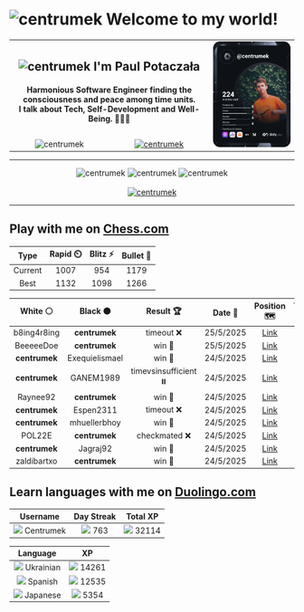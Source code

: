 <h1>
  <img
    src="https://emojis.slackmojis.com/emojis/images/1531849430/4246/blob-sunglasses.gif"
    width="30"
    alt="centrumek"
  />
  Welcome to my world!
</h1>

<table>
  <tbody>
    <tr>
      <td align="center" width="70%" colspan="2">
        <h2>
          <img
            src="https://raw.githubusercontent.com/MartinHeinz/MartinHeinz/master/wave.gif"
            width="30px"
            alt="centrumek"
          />
          I'm Paul Potaczała
        </h2>
        <h4>
          Harmonious Software Engineer finding the consciousness and peace among time units.
          <br/>
          I talk about Tech, Self-Development and Well-Being. 🌿🧘🚀
        </h4>
      </td>
      <td width="30%" rowspan="2">
        <a href="https://app.daily.dev/centrumek">
          <img
            src="./devcard.svg"
            alt="centrumek"
          />
        </a>
      </td>
    </tr>
    <tr align="center">
      <td>
        <img
          src="https://komarev.com/ghpvc/?username=centrumek&label=visitors&color=0e75b6&style=flat"
          alt="centrumek"
        >
      </td>
      <td>
        <a href="https://stackoverflow.com/users/14496012/centrumek">
          <img
            src="https://stackoverflow.com/users/flair/14496012.png?theme=dark"
            alt="centrumek"
          >
        </a>
      </td>
    </tr>
  </tbody>
</table>

---
<div align="center">
  <img 
    src="https://github-readme-stats.vercel.app/api?username=centrumek&show_icons=true&count_private=true&theme=dark&hide_border=true&hide=issues,contribs&bg_color=00000000"
    alt="centrumek"
  />
  <img
    src="https://github-readme-stats.vercel.app/api/top-langs/?username=centrumek&layout=compact&hide_border=true&theme=dark&bg_color=00000000&langs_count=6&exclude_repo=air-statistic-app"
    alt="centrumek"
  />
  <img 
    src="https://github-readme-streak-stats.herokuapp.com?user=centrumek&theme=dark&hide_border=true&background=FFFFFF00"
    alt="centrumek"
  />
  <br/>
  <br/>
  <a href="https://www.buymeacoffee.com/centrumek">
    <img
      src="https://cdn.buymeacoffee.com/buttons/v2/default-orange.png"
      height="50"
      width="210"
      alt="centrumek"
    />
  </a>
</div>

---

## Play with me on [Chess.com](https://www.chess.com/member/centrumek)

<div align="center">
<!--START_SECTION:chessStats-->
<!-- Automatically generated with https://github.com/Balastrong/chess-stats-action -->

| Type | Rapid ⏲️ | Blitz ⚡ | Bullet 🔫 |
|:---:|:---:|:---:|:---:|
| Current | 1007 | 954 | 1179 |
| Best | 1132 | 1098 | 1266 |

| White ⚪ | Black ⚫ | Result 🏆 | Date 📅 | Position 🗺️ | Type 🕕 |
|:---:|:---:|:---:|:---:|:---:|:---:|
| b8ing4r8ing | **centrumek** | timeout ❌ | 25/5/2025 | <a href="http://www.ee.unb.ca/cgi-bin/tervo/fen.pl?select=8/1Kb1k3/2P1P3/5B2/8/8/8/8 b - - 12 69">Link</a> | Blitz |
| BeeeeeDoe | **centrumek** | win 🥇 | 25/5/2025 | <a href="http://www.ee.unb.ca/cgi-bin/tervo/fen.pl?select=4rb2/ppk5/2p3Q1/3P4/3R1p2/6pP/PP5q/5B1K w - - 1 28">Link</a> | Blitz |
| **centrumek** | Exequielismael | win 🥇 | 24/5/2025 | <a href="http://www.ee.unb.ca/cgi-bin/tervo/fen.pl?select=r7/1ppQ1k1p/2n2q2/p2p3P/3P1P2/2P1P3/P1P5/R3K2R b KQ - 2 21">Link</a> | Blitz |
| **centrumek** | GANEM1989 | timevsinsufficient ⏸️ | 24/5/2025 | <a href="http://www.ee.unb.ca/cgi-bin/tervo/fen.pl?select=8/8/8/8/8/8/4r3/K2k4 b - - 1 71">Link</a> | Blitz |
| Raynee92 | **centrumek** | win 🥇 | 24/5/2025 | <a href="http://www.ee.unb.ca/cgi-bin/tervo/fen.pl?select=r5r1/pp3k1p/2p2p2/8/8/2P2q1P/PP5P/R5RK w - - 0 24">Link</a> | Blitz |
| **centrumek** | Espen2311 | timeout ❌ | 24/5/2025 | <a href="http://www.ee.unb.ca/cgi-bin/tervo/fen.pl?select=r4rk1/5p1p/p2b2p1/1p6/1P1P2P1/P3q2K/6R1/8 w - - 1 33">Link</a> | Blitz |
| **centrumek** | mhuellerbhoy | win 🥇 | 24/5/2025 | <a href="http://www.ee.unb.ca/cgi-bin/tervo/fen.pl?select=3R2k1/1p3ppp/2p1b3/2P4P/r6P/1P6/1K3P2/8 b - - 2 27">Link</a> | Blitz |
| POL22E | **centrumek** | checkmated ❌ | 24/5/2025 | <a href="http://www.ee.unb.ca/cgi-bin/tervo/fen.pl?select=k7/P7/1K6/1P6/4B3/8/8/8 b - - 2 73">Link</a> | Blitz |
| **centrumek** | Jagraj92 | win 🥇 | 24/5/2025 | <a href="http://www.ee.unb.ca/cgi-bin/tervo/fen.pl?select=8/2R5/1pRk1q2/3pp3/5P1P/4B1K1/5PP1/8 b - - 1 31">Link</a> | Blitz |
| zaldibartxo | **centrumek** | win 🥇 | 24/5/2025 | <a href="http://www.ee.unb.ca/cgi-bin/tervo/fen.pl?select=8/8/k1p5/5R2/PRp5/2P2p2/2P2Pp1/6Kr w - - 4 48">Link</a> | Blitz |

<!--END_SECTION:chessStats-->
</div>

## Learn languages with me on [Duolingo.com](https://www.duolingo.com/profile/Centrumek)

<div align="center">
<!--START_SECTION:duolingoStats-->
<!-- Automatically generated with https://github.com/centrumek/duolingo-readme-stats-->

| Username | Day Streak | Total XP |
|:---:|:---:|:---:|
| <img src="https://raw.githubusercontent.com/centrumek/duolingo-readme-stats/main/assets/duolingo.png" height="12"> Centrumek | <img src="https://raw.githubusercontent.com/centrumek/duolingo-readme-stats/main/assets/streakinactive.svg" height="12"> 763 | <img src="https://raw.githubusercontent.com/centrumek/duolingo-readme-stats/main/assets/xp.svg" height="12"> 32114 | <img src="https://raw.githubusercontent.com/centrumek/duolingo-readme-stats/main/assets/xp.svg" height="12"> 0 |

| Language | XP |
|:---:|:---:|
| <img src="https://raw.githubusercontent.com/centrumek/duolingo-readme-stats/main/assets/langs/ukrainian.svg" height="12"> Ukrainian | <img src="https://raw.githubusercontent.com/centrumek/duolingo-readme-stats/main/assets/xp.svg" height="12"> 14261 |
| <img src="https://raw.githubusercontent.com/centrumek/duolingo-readme-stats/main/assets/langs/spanish.svg" height="12"> Spanish | <img src="https://raw.githubusercontent.com/centrumek/duolingo-readme-stats/main/assets/xp.svg" height="12"> 12535 |
| <img src="https://raw.githubusercontent.com/centrumek/duolingo-readme-stats/main/assets/langs/japanese.svg" height="12"> Japanese | <img src="https://raw.githubusercontent.com/centrumek/duolingo-readme-stats/main/assets/xp.svg" height="12"> 5354 |

<!--END_SECTION:duolingoStats-->
</div>
<!--
**centrumek/centrumek** is a ✨ _special_ ✨ repository because its `README.md` (this file) appears on your GitHub profile.

Here are some ideas to get you started:

- 🔭 I’m currently working on ...
- 🌱 I’m currently learning ...
- 👯 I’m looking to collaborate on ...
- 🤔 I’m looking for help with ...
- 💬 Ask me about ...
- 📫 How to reach me: ...
- 😄 Pronouns: ...
- ⚡ Fun fact: ...
-->
